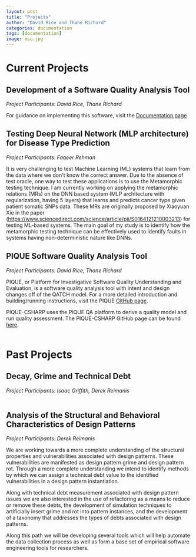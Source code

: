```yaml
---
layout: post
title: "Projects"
author: "David Rice and Thane Richard"
categories: documentation
tags: [documentation]
image: msu.jpg
---
```


# Current Projects

## Development of a Software Quality Analysis Tool
*Project Participants: David Rice, Thane Richard*

For guidance on implementing this software, visit the [Documentation page](/pages/documentation)

## Testing Deep Neural Network (MLP architecture) for Disease Type Prediction
*Project Participants: Faqeer Rehman*

It is very challenging to test Machine Learning (ML) systems that learn from the data where we don't know the correct answer. Due to the absence of test oracle, one way to test these applications is to use the Metamorphic testing technique. I am currently working on applying the metamorphic relations (MRs) on the DNN based system (MLP architecture with regularization, having 5 layers) that learns and predicts cancer type given patient somatic SNPs data. These MRs are originally proposed by Xiaoyuan Xie in the paper (https://www.sciencedirect.com/science/article/pii/S0164121210003213) for testing ML-based systems. The main goal of my study is to identify how the metamorphic testing technique can be effectively used to identify faults in systems having non-deterministic nature like DNNs.

## PIQUE Software Quality Analysis Tool
*Project Participants: David Rice, Thane Richard*

PIQUE, or Platform for Investigative Software Quality Understanding and Evaluation, is a software quality analysis tool with intent and design changes off of the QATCH model. For a more detailed introduction and building/running instructions, visit the PIQUE [GitHub page](https://github.com/msusel-pique/msusel-pique).

PIQUE-CSHARP uses the PIQUE QA platform to derive a quality model and run quality assessment. The PIQUE-CSHARP GitHub page can be found [here](https://github.com/msusel-pique/msusel-pique-csharp).
<br/>
<br/>

# Past Projects
## Decay, Grime and Technical Debt
*Project Participants: Isaac Griffith, Derek Reimanis*
<br/>
<br/>

## Analysis of the Structural and Behavioral Characteristics of Design Patterns
*Project Participants: Derek Reimanis*  

We are working towards a more complete understanding of the structural properties and vulnerabilities associated with design patterns. These vulnerabilities are manifested as design pattern grime and design pattern rot. Through a more complete understanding we intend to identify methods by which we can assign a technical debt value to the identified vulnerabilities in a design pattern instantiation.

Along with technical debt measurement associated with design pattern issues we are also interested in the use of refactoring as a means to reduce or remove these debts, the development of simulation techniques to artificially insert grime and rot into pattern instances, and the development of a taxonomy that addresses the types of debts associated with design patterns.

Along this path we will be developing several tools which will help automate the data collection process as well as form a base set of empirical software engineering tools for researchers.
